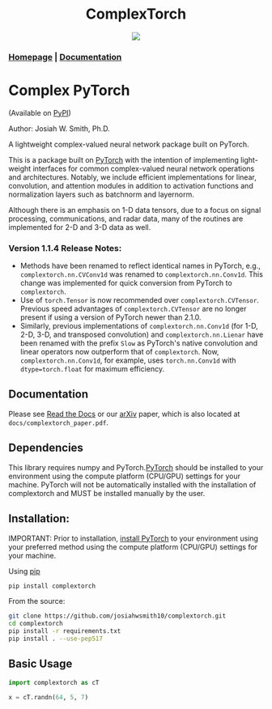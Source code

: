 <h1 align="center">ComplexTorch</h1>
<p align="center">
  <img src="https://img.shields.io/badge/complextorch-black?style=for-the-badge">
  
</p>
<h3>

[Homepage](https://github.com/josiahwsmith10/complextorch) | [Documentation](https://complextorch.readthedocs.io/en/latest/)

</h3>

# Complex PyTorch
(Available on [PyPI](https://pypi.org/project/complextorch/))

Author: Josiah W. Smith, Ph.D.

A lightweight complex-valued neural network package built on PyTorch.

This is a package built on [PyTorch](https://pytorch.org/) with the intention of implementing light-weight interfaces for common complex-valued neural network operations and architectures. 
Notably, we include efficient implementations for linear, convolution, and attention modules in addition to activation functions and normalization layers such as batchnorm and layernorm.

Although there is an emphasis on 1-D data tensors, due to a focus on signal processing, communications, and radar data, many of the routines are implemented for 2-D and 3-D data as well.

### Version 1.1.4 Release Notes:
- Methods have been renamed to reflect identical names in PyTorch, e.g., `complextorch.nn.CVConv1d` was renamed to `complextorch.nn.Conv1d`. This change was implemented for quick conversion from PyTorch to `complextorch`. 
- Use of `torch.Tensor` is now recommended over `complextorch.CVTensor`. Previous speed advantages of `complextorch.CVTensor` are no longer present if using a version of PyTorch newer than 2.1.0. 
- Similarly, previous implementations of `complextorch.nn.Conv1d` (for 1-D, 2-D, 3-D, and transposed convolution) and `complextorch.nn.Lienar` have been renamed with the prefix `Slow` as PyTorch's native convolution and linear operators now outperform that of `complextorch`. Now, `complextorch.nn.Conv1d`, for example, uses `torch.nn.Conv1d` with `dtype=torch.float` for maximum efficiency. 

## Documentation

Please see [Read the Docs](https://complextorch.readthedocs.io/en/latest/index.html) or our [arXiv](https://github.com/josiahwsmith10/complextorch) paper, which is also located at ```docs/complextorch_paper.pdf```.

## Dependencies

This library requires numpy and PyTorch.[PyTorch](https://pytorch.org/get-started/locally/) should be installed to your environment using the compute platform (CPU/GPU) settings for your machine. PyTorch will not be automatically installed with the installation of complextorch and MUST be installed manually by the user.

## Installation:

IMPORTANT:
Prior to installation, [install PyTorch](https://pytorch.org/get-started/locally/) to your environment using your preferred method using the compute platform (CPU/GPU) settings for your machine.

Using [pip](https://pypi.org/project/complextorch/)

```sh
pip install complextorch
```
From the source:
```sh
git clone https://github.com/josiahwsmith10/complextorch.git
cd complextorch
pip install -r requirements.txt
pip install . --use-pep517
```

## Basic Usage

``` python
import complextorch as cT

x = cT.randn(64, 5, 7)
```
